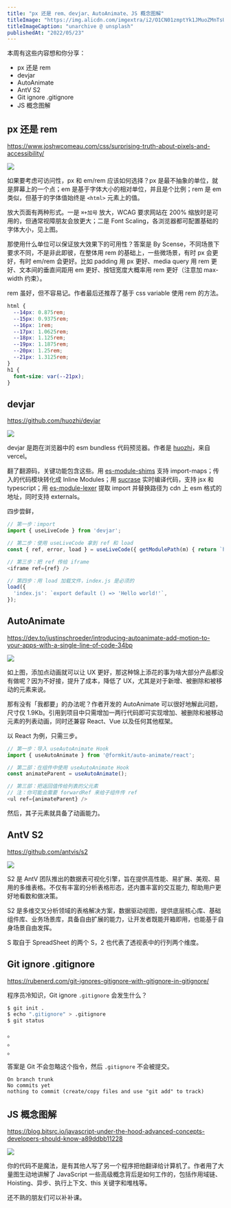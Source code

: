 ```yaml
---
title: "px 还是 rem、devjar、AutoAnimate、JS 概念图解"
titleImage: "https://img.alicdn.com/imgextra/i2/O1CN01zmptYk1JMuoZMnTsU_!!6000000001015-0-tps-1620-1080.jpg"
titleImageCaption: "unarchive @ unsplash"
publishedAt: "2022/05/23"
---
```


本周有这些内容想和你分享：

- px 还是 rem
- devjar
- AutoAnimate
- AntV S2
- Git ignore .gitignore
- JS 概念图解

## px 还是 rem
https://www.joshwcomeau.com/css/surprising-truth-about-pixels-and-accessibility/

![](https://img.alicdn.com/imgextra/i3/O1CN01rDBWuB1m3KjrLjsAR_!!6000000004898-1-tps-679-366.gif)

如果要考虑可访问性，px 和 em/rem 应该如何选择？px 是最不抽象的单位，就是屏幕上的一个点；em 是基于字体大小的相对单位，并且是个比例；rem 是 em 类似，但基于的字体值始终是 `<html>` 元素上的值。

放大页面有两种形式。一是 `⌘+加号` 放大，WCAG 要求网站在 200% 缩放时是可用的，但通常视障朋友会放更大；二是 Font Scaling，各浏览器都可配置基础的字体大小，见上图。

那使用什么单位可以保证放大效果下的可用性？答案是 By Scense，不同场景下要求不同，不是非此即彼，在整体用 rem 的基础上，一些微场景，有时 px 会更好，有时 em/rem 会更好。比如 padding 用 px 更好、media query 用 rem 更好、文本间的垂直间距用 em 更好、按钮宽度大概率用 rem 更好（注意加 max-width 约束）。

rem 虽好，但不容易记。作者最后还推荐了基于 css variable 使用 rem 的方法。

```css
html {
  --14px: 0.875rem;
  --15px: 0.9375rem;
  --16px: 1rem;
  --17px: 1.0625rem;
  --18px: 1.125rem;
  --19px: 1.1875rem;
  --20px: 1.25rem;
  --21px: 1.3125rem;
}
h1 {
  font-size: var(--21px);
}
```

## devjar
https://github.com/huozhi/devjar

![](https://img.alicdn.com/imgextra/i1/O1CN01yCh7oF1QBeNnyZAtg_!!6000000001938-0-tps-1410-968.jpg)

devjar 是跑在浏览器中的 esm bundless 代码预览器。作者是 [huozhi](https://github.com/huozhi)，来自 vercel。

翻了翻源码，关键功能包含这些。用 [es-module-shims](https://github.com/guybedford/es-module-shims) 支持 import-maps；传入的代码模块转化成 Inline Modules；用 [sucrase](https://github.com/alangpierce/sucrase) 实时编译代码，支持 jsx 和 typescript；用 [es-module-lexer](https://github.com/guybedford/es-module-lexer) 提取 import 并替换路径为 cdn 上 esm 格式的地址，同时支持 externals。

四步尝鲜，

```js
// 第一步：import
import { useLiveCode } from 'devjar';

// 第二步：使用 useLiveCode 拿到 ref 和 load
const { ref, error, load } = useLiveCode({ getModulePath(m) { return `https://cdn.skypack.dev/${m}` } });

// 第三步：把 ref 传给 iframe
<iframe ref={ref} />

// 第四步：用 load 加载文件，index.js 是必须的
load({
  'index.js': `export default () => 'Hello world!'`,
});
```

## AutoAnimate
https://dev.to/justinschroeder/introducing-autoanimate-add-motion-to-your-apps-with-a-single-line-of-code-34bp

![](https://img.alicdn.com/imgextra/i4/O1CN01ruXCRW1PIgrCHVOat_!!6000000001818-1-tps-568-216.gif)

如上图，添加点动画就可以让 UX 更好，那这种锦上添花的事为啥大部分产品都没有做呢？因为不好接，提升了成本，降低了 UX，尤其是对于新增、被删除和被移动的元素来说。

那有没有「我都要」的办法呢？作者开发的 AutoAnimate 可以很好地解此问题，尺寸仅 1.9Kb。引用到项目中只需增加一两行代码即可实现增加、被删除和被移动元素的列表动画，同时还兼容 React、Vue 以及任何其他框架。

以 React 为例，只需三步。

```js
// 第一步：导入 useAutoAnimate Hook
import { useAutoAnimate } from '@formkit/auto-animate/react';

// 第二部：在组件中使用 useAutoAnimate Hook
const animateParent = useAutoAnimate();

// 第三部：把返回值传给列表的父元素
// 注：你可能会需要 forwardRef 来给子组件传 ref
<ul ref={animateParent} />
```

然后，其子元素就具备了动画能力。

## AntV S2
https://github.com/antvis/s2

![](https://img.alicdn.com/imgextra/i3/O1CN01S1vPOz1XTEuA3LvQz_!!6000000002924-0-tps-1161-784.jpg)

S2 是 AntV 团队推出的数据表可视化引擎，旨在提供高性能、易扩展、美观、易用的多维表格。不仅有丰富的分析表格形态，还内置丰富的交互能力, 帮助用户更好地看数和做决策。

S2 是多维交叉分析领域的表格解决方案，数据驱动视图，提供底层核心库、基础组件库、业务场景库，具备自由扩展的能力，让开发者既能开箱即用，也能基于自身场景自由发挥。

S 取自于 SpreadSheet 的两个 S，2 也代表了透视表中的行列两个维度。

## Git ignore .gitignore
https://rubenerd.com/git-ignores-gitignore-with-gitignore-in-gitignore/

程序员冷知识，Git ignore `.gitignore` 会发生什么？

```bash
$ git init .
$ echo ".gitignore" > .gitignore
$ git status
```

。<br />
。<br />
。<br />

答案是 Git 不会忽略这个指令，然后 `.gitignore` 不会被提交。

```
On branch trunk
No commits yet
nothing to commit (create/copy files and use "git add" to track)
```

## JS 概念图解
https://blog.bitsrc.io/javascript-under-the-hood-advanced-concepts-developers-should-know-a89ddbb11228

![](https://img.alicdn.com/imgextra/i1/O1CN01lpfYXf226ZOCkrp7D_!!6000000007071-1-tps-600-366.gif)

你的代码不是魔法，是有其他人写了另一个程序把他翻译给计算机了。作者用了大量图生动地讲解了 JavaScript 一些高级概念背后是如何工作的，包括作用域链、Hoisting、异步、执行上下文、this 关键字和堆栈等。

还不熟的朋友们可以补补课。
